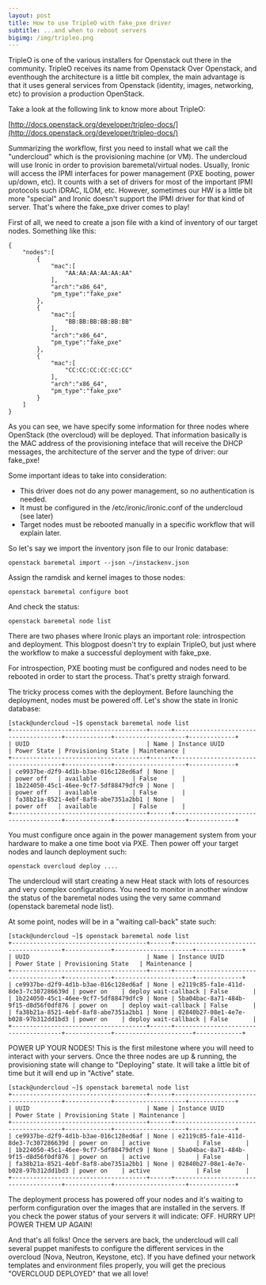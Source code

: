 ```yaml
---
layout: post
title: How to use TripleO with fake_pxe driver
subtitle: ...and when to reboot servers
bigimg: /img/tripleo.png
---
```


TripleO is one of the various installers for Openstack out there in the community. TripleO receives its name from Openstack Over Openstack, and eventhough the architecture is a little bit complex, the main advantage is that it uses general services from Openstack (identity, images, networking, etc) to provision a production OpenStack.

Take a look at the following link to know more about TripleO:

[http://docs.openstack.org/developer/tripleo-docs/](http://docs.openstack.org/developer/tripleo-docs/)

Summarizing the workflow, first you need to install what we call the "undercloud" which is the provisioning machine (or VM). The undercloud will use Ironic in order to provision baremetal/virtual nodes. Usually, Ironic will access the IPMI interfaces for power management (PXE booting, power up/down, etc). It counts with a set of drivers for most of the important IPMI protocols such iDRAC, ILOM, etc. However, sometimes our HW is a little bit more "special" and Ironic doesn't support the IPMI driver for that kind of server. That's where the fake_pxe driver comes to play!

First of all, we need to create a json file with a kind of inventory of our target nodes. Something like this:

~~~
{
    "nodes":[
        {
            "mac":[
                "AA:AA:AA:AA:AA:AA"
            ],
            "arch":"x86_64",
            "pm_type":"fake_pxe"
        },
        {
            "mac":[
                "BB:BB:BB:BB:BB:BB"
            ],
            "arch":"x86_64",
            "pm_type":"fake_pxe"
        },
        {
            "mac":[
                "CC:CC:CC:CC:CC:CC"
            ],
            "arch":"x86_64",
            "pm_type":"fake_pxe"
        }
    ]
}

~~~

As you can see, we have specify some information for three nodes where OpenStack (the overcloud) will be deployed. That information basically is the MAC address of the provisioning inteface that will receive the DHCP messages, the architecture of the server and the type of driver: our fake_pxe!

Some important ideas to take into consideration:

* This driver does not do any power management, so no authentication is needed.
* It must be configured in the /etc/ironic/ironic.conf of the undercloud (see later)
* Target nodes must be rebooted manually in a specific workflow that will explain later.

So let's say we import the inventory json file to our Ironic database:

~~~
openstack baremetal import --json ~/instackenv.json
~~~

Assign the ramdisk and kernel images to those nodes:

~~~
openstack baremetal configure boot
~~~

And check the status:

~~~
openstack baremetal node list
~~~

There are two phases where Ironic plays an important role: introspection and deployment. This blogpost doesn't try to explain TripleO, but just where the workflow to make a successful deployment with fake_pxe.

For introspection, PXE booting must be configured and nodes need to be rebooted in order to start the process. That's pretty straigh forward.

The tricky process comes with the deployment. Before launching the deployment, nodes must be powered off. Let's show the state in Ironic database:

~~~
[stack@undercloud ~]$ openstack baremetal node list
+--------------------------------------+------+--------------------------------------+-------------+--------------------+-------------+
| UUID                                 | Name | Instance UUID                        | Power State | Provisioning State | Maintenance |
+--------------------------------------+------+--------------------------------------+-------------+--------------------+-------------+
| ce9937be-d2f9-4d1b-b3ae-016c128ed6af | None |                                      | power off   | available          | False       |
| 1b224050-45c1-46ee-9cf7-5df88479dfc9 | None |                                      | power off   | available          | False       |
| fa38b21a-8521-4ebf-8af8-abe7351a2bb1 | None |                                      | power off   | available          | False       |
+--------------------------------------+------+--------------------------------------+-------------+--------------------+-------------+
~~~

You must configure once again in the power management system from your hardware to make a one time boot via PXE. Then power off your target nodes and launch deployment such:

~~~
openstack overcloud deploy ....
~~~

The undercloud will start creating a new Heat stack with lots of resources and very complex configurations. You need to monitor in another window the status of the baremetal nodes using the very same command (openstack baremetal node list). 

At some point, nodes will be in a "waiting call-back" state such:

~~~
[stack@undercloud ~]$ openstack baremetal node list
+--------------------------------------+------+--------------------------------------+-------------+----------------------+-------------+
| UUID                                 | Name | Instance UUID                        | Power State | Provisioning State   | Maintenance |
+--------------------------------------+------+--------------------------------------+-------------+----------------------+-------------+
| ce9937be-d2f9-4d1b-b3ae-016c128ed6af | None | e2119c85-fa1e-411d-8de3-7c307286639d | power on    | deploy wait-callback | False       |
| 1b224050-45c1-46ee-9cf7-5df88479dfc9 | None | 5ba04bac-8a71-484b-9f15-d8d56f0df876 | power on    | deploy wait-callback | False       |
| fa38b21a-8521-4ebf-8af8-abe7351a2bb1 | None | 02840b27-08e1-4e7e-b028-97b312dd1bd3 | power on    | deploy wait-callback | False       |
+--------------------------------------+------+--------------------------------------+-------------+----------------------+-------------+
~~~

POWER UP YOUR NODES! This is the first milestone where you will need to interact with your servers. Once the three nodes are up & running, the provisioning state will change to "Deploying" state. It will take a little bit of time but it will end up in "Active" state.

~~~
[stack@undercloud ~]$ openstack baremetal node list
+--------------------------------------+------+--------------------------------------+-------------+--------------------+-------------+
| UUID                                 | Name | Instance UUID                        | Power State | Provisioning State | Maintenance |
+--------------------------------------+------+--------------------------------------+-------------+--------------------+-------------+
| ce9937be-d2f9-4d1b-b3ae-016c128ed6af | None | e2119c85-fa1e-411d-8de3-7c307286639d | power on    | active             | False       |
| 1b224050-45c1-46ee-9cf7-5df88479dfc9 | None | 5ba04bac-8a71-484b-9f15-d8d56f0df876 | power on    | active             | False       |
| fa38b21a-8521-4ebf-8af8-abe7351a2bb1 | None | 02840b27-08e1-4e7e-b028-97b312dd1bd3 | power on    | active             | False       |
+--------------------------------------+------+--------------------------------------+-------------+--------------------+-------------+
~~~

The deployment process has powered off your nodes and it's waiting to perform configuration over the images that are installed in the servers. If you check the power status of your servers it will indicate: OFF. HURRY UP! POWER THEM UP AGAIN!

And that's all folks! Once the servers are back, the undercloud will call several puppet manifests to configure the different services in the overcloud (Nova, Neutron, Keystone, etc). If you have defined your network templates and environment files properly, you will get the precious "OVERCLOUD DEPLOYED" that we all love!
